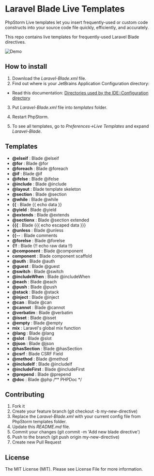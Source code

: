 # Laravel Blade Live Templates
PhpStorm Live templates let you insert frequently-used or custom code constructs into your source code file quickly, efficiently, and accurately.

This repo contains live templates for frequently-used Laravel Blade directives.

![Demo](img/demo.gif "Live templates demo")

## How to install
1) Download the *Laravel-Blade.xml* file.
2) Find out where is your JetBrains Application Configuration directory:
* Read this documentation: [Directories used by the IDE::Configuration directory](https://www.jetbrains.com/help/phpstorm/directories-used-by-the-ide-to-store-settings-caches-plugins-and-logs.html#config-directory)
3) Put *Laravel-Blade.xml* file into *templates* folder.
4) Restart PhpStorm.

5) To see all templates, go to *Preferences->Live Templates* and expand *Laravel-Blade*.

## Templates
* **@elseif** : Blade @elseif
* **@for** : Blade @for
* **@foreach** : Blade @foreach
* **@if** : Blade @if
* **@ifelse** : Blade @ifelse
* **@include** : Blade @include
* **@layout** : Blade template skeleton
* **@section** : Blade @section
* **@while** : Blade @while
* **{{** : Blade {{ echo data }}
* **@yield** : Blade @yield
* **@extends** : Blade @extends
* **@sectionx** : Blade @section extended
* **{{{** : Blade {{{ echo escaped data }}}
* **@unless** : Blade @unless
* **{{--** : Blade comments
* **@forelse** : Blade @forelse
* **{!!** : Blade {!! echo raw data !!}
* **@component** : Blade @component
* **component** : Blade component scaffold
* **@auth** : Blade @auth
* **@guest** : Blade @guest
* **@switch** : Blade @switch
* **@includeWhen** : Blade @includeWhen
* **@each** : Blade @each
* **@push** : Blade @push
* **@stack** : Blade @stack
* **@inject** : Blade @inject
* **@can** : Blade @can
* **@cannot** : Blade @cannot
* **@verbatim** : Blade @verbatim
* **@isset** : Blade @isset
* **@empty** : Blade @empty
* **mix** : Laravel's global mix function
* **@lang** : Blade @lang
* **@slot** : Blade @slot
* **@json** : Blade @json
* **@hasSection** : Blade @hasSection
* **@csrf** : Blade CSRF Field
* **@method** : Blade @method
* **@includeIf** : Blade @includeIf
* **@includeFirst** : Blade @includeFirst
* **@prepend** : Blade @prepend
* **@doc** : Blade @php /** PHPDoc */

## Contributing
1. Fork it
2. Create your feature branch (git checkout -b my-new-directive)
3. Replace the *Laravel-Blade.xml* with your current config file from PhpStorm templates folder.
4. Update this *README.md* file. 
5. Commit your changes (git commit -m 'Add new blade directive')
6. Push to the branch (git push origin my-new-directive)
7. Create new Pull Request


## License
The MIT License (MIT). Please see License File for more information.    
